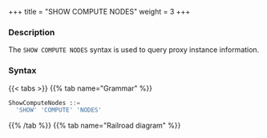 +++
title = "SHOW COMPUTE NODES"
weight = 3
+++

### Description

The `SHOW COMPUTE NODES` syntax is used to query proxy instance information.
### Syntax

{{< tabs >}}
{{% tab name="Grammar" %}}
```sql
ShowComputeNodes ::=
  'SHOW' 'COMPUTE' 'NODES'
```
{{% /tab %}}
{{% tab name="Railroad diagram" %}}
<iframe frameborder="0" name="diagram" id="diagram" width="100%" height="100%"></iframe>
{{% /tab %}}
{{< /tabs >}}

### Return Value Description

| Columns        | Description           |
|----------------|-----------------------|
| instance_id    | proxy instance id     |
| host           | host address          |
| port           | port number           |
| status         | proxy instance status |
| mode_type      | proxy instance mode   |
| worker_id      | worker id             |
| labels         | labels                |
| version        | version               |

### Example

- Query proxy instance information

```sql
SHOW COMPUTE NODES;
```

```sql
mysql> SHOW COMPUTE NODES;
+--------------------------------------+---------------+------+--------+-----------+-----------+--------+---------+
| instance_id                          | host          | port | status | mode_type | worker_id | labels | version |
+--------------------------------------+---------------+------+--------+-----------+-----------+--------+---------+
| 734bb036-b15d-4af0-be87-2372d8b6a0cd | 192.168.5.163 | 3307 | OK     | Cluster   | -1        |        | 5.3.0   |
+--------------------------------------+---------------+------+--------+-----------+-----------+--------+---------+
1 row in set (0.01 sec)
```

### Reserved word

`SHOW`, `COMPUTE`, `NODES`

### Related links

- [Reserved word](/en/reference/distsql/syntax/reserved-word/)
